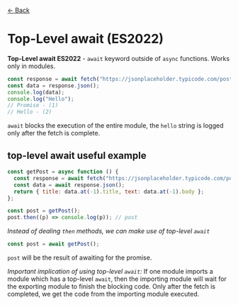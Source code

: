 [&larr; Back](./README.md)

# Top-Level await (ES2022)

**Top-Level await ES2022** - `await` keyword outside of `async` functions. Works only in modules.

```js
const response = await fetch("https://jsonplaceholder.typicode.com/posts");
const data = response.json();
console.log(data);
console.log("Hello");
// Promise - (1)
// Hello - (2)
```

`await` blocks the execution of the entire module, the `hello` string is logged only after the fetch is complete.

## top-level await useful example

```js
const getPost = async function () {
  const response = await fetch("https://jsonplaceholder.typicode.com/posts");
  const data = await response.json();
  return { title: data.at(-1).title, text: data.at(-1).body };
};

const post = getPost();
post.then((p) => console.log(p)); // post
```

_Instead of dealing `then` methods, we can make use of top-level `await`_

```js
const post = await getPost();
```

`post` will be the result of awaiting for the promise.

_Important implication of using top-level `await`:_ If one module imports a module which has a top-level `await`, then the importing module will wait for the exporting module to finish the blocking code. Only after the fetch is completed, we get the code from the importing module executed.

<br>
